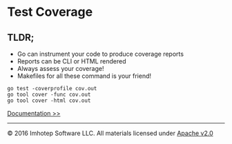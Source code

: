 # Test Coverage

## TLDR;
* Go can instrument your code to produce coverage reports
* Reports can be CLI or HTML rendered
* Always assess your coverage!
* Makefiles for all these command is your friend!

```shell
go test -coverprofile cov.out
go tool cover -func cov.out
go tool cover -html cov.out
```

[Documentation >>](1.10_documentation.md)

---
© 2016 Imhotep Software LLC. All materials licensed under [Apache v2.0](http://www.apache.org/licenses/LICENSE-2.0)